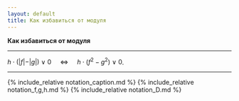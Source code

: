 ```yaml
---
layout: default
title: Как избавиться от модуля
---
```


**Как избавиться от модуля**

--- ---

$h \cdot ( \vert f \vert - \vert g \vert  ) \ \vee \ 0 \ \ \ \ \ \Longleftrightarrow \ \ \ \ \ h \cdot ( f^2 - g^2 ) \ \vee \ 0$.

--- ---

{% include_relative notation_caption.md %}
{% include_relative notation_f,g,h.md %}
{% include_relative notation_D.md %}
